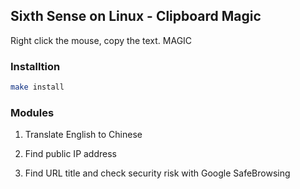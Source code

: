 ## Sixth Sense on Linux - Clipboard Magic
Right click the mouse, copy the text. MAGIC

### Installtion

```bash
make install
```

### Modules

1.  Translate English to Chinese

2.  Find public IP address

3.  Find URL title and check security risk with Google SafeBrowsing

